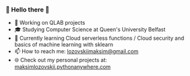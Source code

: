 ### 👋 Hello there 👋 

- 🔭 Working on QLAB projects
- 🎓 Studying Computer Science at Queen's University Belfast
- 🌱 Currently learning Cloud serverless functions / Cloud security and basics of machine learning with sklearn
- 📫 How to reach me: lozovskiimaksim@gmail.com
- 🌐 Check out my personal projects at: [maksimlozovskii.pythonanywhere.com](https://maksimlozovskii.pythonanywhere.com/)

